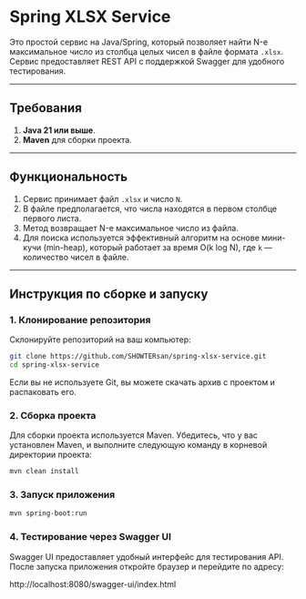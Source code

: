 # Spring XLSX Service

Это простой сервис на Java/Spring, который позволяет найти N-е максимальное число из столбца целых чисел в файле формата `.xlsx`. Сервис предоставляет REST API с поддержкой Swagger для удобного тестирования.

---

## Требования

1. **Java 21 или выше**.
2. **Maven** для сборки проекта.

---

## Функциональность

1. Сервис принимает файл `.xlsx` и число `N`.
2. В файле предполагается, что числа находятся в первом столбце первого листа.
3. Метод возвращает N-е максимальное число из файла.
4. Для поиска используется эффективный алгоритм на основе мини-кучи (min-heap), который работает за время O(k log N), где `k` — количество чисел в файле.

---

## Инструкция по сборке и запуску

### 1. Клонирование репозитория

Склонируйте репозиторий на ваш компьютер:

```bash
git clone https://github.com/SHOWTERsan/spring-xlsx-service.git
cd spring-xlsx-service
```
Если вы не используете Git, вы можете скачать архив с проектом и распаковать его.

### 2. Сборка проекта

Для сборки проекта используется Maven. Убедитесь, что у вас установлен Maven, и выполните следующую команду в корневой директории проекта:

```bash
mvn clean install
```

### 3. Запуск приложения

```bash
mvn spring-boot:run
```

### 4. Тестирование через Swagger UI

Swagger UI предоставляет удобный интерфейс для тестирования API. После запуска приложения откройте браузер и перейдите по адресу:

http://localhost:8080/swagger-ui/index.html
